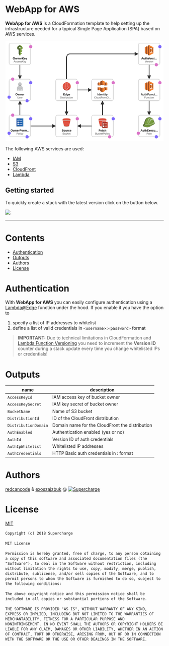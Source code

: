 # WebApp for AWS

**WebApp for AWS** is a CloudFormation template to help setting up the infrastructure needed for a typical Single Page Application (SPA) based on AWS services.

![layout](./layout.png)

The following AWS services are used:
* [IAM](https://aws.amazon.com/iam/)
* [S3](https://aws.amazon.com/s3/)
* [CloudFront](https://aws.amazon.com/cloudfront/)
* [Lambda](https://aws.amazon.com/lambda/)

## Getting started

To quickly create a stack with the latest version click on the button below.

[<img src="https://s3.amazonaws.com/cloudformation-examples/cloudformation-launch-stack.png">](https://console.aws.amazon.com/cloudformation/home?region=us-east-1#/stacks/new?templateURL=https://s3.amazonaws.com/supercharge-templates/webapp/latest/webapp.template)

---

# Contents

* [Authentication](#authentication)
* [Outputs](#outputs)
* [Authors](#authors)
* [License](#license)

# Authentication

With **WebApp for AWS** you can easily configure authentication using a [Lambda@Edge](https://docs.aws.amazon.com/lambda/latest/dg/lambda-edge.html) function under the hood. If you enable it you have the option to

1. specify a list of IP addresses to whitelist
2. define a list of valid credentials in `<username>:<password>` format

> **IMPORTANT:** Due to technical limitations in CloudFormation and [Lambda Function Versioning](https://docs.aws.amazon.com/lambda/latest/dg/versioning-aliases.html) you need to increment the **Version ID** counter during a stack update every time you change whitelisted IPs or credentials!

# Outputs

| name | description|
|-|-|
| `AccessKeyId` | IAM access key of bucket owner |
| `AccessKeySecret` | IAM key secret of bucket owner |
| `BucketName` | Name of S3 bucket |
| `DistributionId` | ID of the CloudFront distribution |
| `DistributionDomain` | Domain name for the CloudFront the distribution |
| `AuthEnabled` | Authentication enabled (yes or no) |
| `AuthId` | Version ID of auth credentials |
| `AuthIpWhitelist` | Whitelisted IP addresses |
| `AuthCredentials` | HTTP Basic auth credentials in <username>:<password> format |

# Authors

[redcancode](https://github.com/redcancode) & [exoszajzbuk](https://github.com/exoszajzbuk) @ [![Supercharge](https://s18.postimg.org/hmcb95l8p/logo_with_text.png)](http://supercharge.io/)

# License

[MIT](LICENSE.md)

```
Copyright (c) 2018 Supercharge

MIT License

Permission is hereby granted, free of charge, to any person obtaining
a copy of this software and associated documentation files (the
"Software"), to deal in the Software without restriction, including
without limitation the rights to use, copy, modify, merge, publish,
distribute, sublicense, and/or sell copies of the Software, and to
permit persons to whom the Software is furnished to do so, subject to
the following conditions:

The above copyright notice and this permission notice shall be
included in all copies or substantial portions of the Software.

THE SOFTWARE IS PROVIDED "AS IS", WITHOUT WARRANTY OF ANY KIND,
EXPRESS OR IMPLIED, INCLUDING BUT NOT LIMITED TO THE WARRANTIES OF
MERCHANTABILITY, FITNESS FOR A PARTICULAR PURPOSE AND
NONINFRINGEMENT. IN NO EVENT SHALL THE AUTHORS OR COPYRIGHT HOLDERS BE
LIABLE FOR ANY CLAIM, DAMAGES OR OTHER LIABILITY, WHETHER IN AN ACTION
OF CONTRACT, TORT OR OTHERWISE, ARISING FROM, OUT OF OR IN CONNECTION
WITH THE SOFTWARE OR THE USE OR OTHER DEALINGS IN THE SOFTWARE.
```
